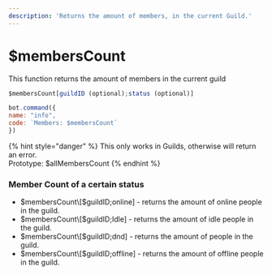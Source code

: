 ```yaml
---
description: 'Returns the amount of members, in the current Guild.'
---
```


# $membersCount

This function returns the amount of members in the current guild

```javascript
$membersCount[guildID (optional);status (optional)]
```

```javascript
bot.command({
name: "info",
code: `Members: $membersCount`
})
```

{% hint style="danger" %}
This only works in Guilds, otherwise will return an error.  
Prototype: $allMembersCount
{% endhint %}

### Member Count of a certain status

* $membersCount\[$guildID;online\] - returns the amount of online people in the guild.
* $membersCount\[$guildID;Idle\] - returns the amount of idle people in the guild.
* $membersCount\[$guildID;dnd\] - returns the amount of  people in the guild.
* $membersCount\[$guildID;offline\] - returns the amount of offline people in the guild.

